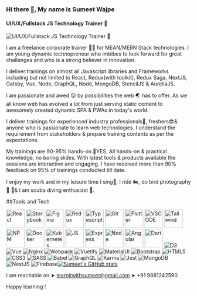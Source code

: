### Hi there 👋, My name is Sumeet Wajpe
#### UI/UX/Fullstack JS Technology Trainer 🥷
![UI/UX/Fullstack JS Technology Trainer 🥷](https://media.licdn.com/dms/image/C4E16AQHtASr07HGRLQ/profile-displaybackgroundimage-shrink_350_1400/0/1601540853869?e=1683158400&v=beta&t=GPKbg9KiGfFvkiPowReBkLk4PlB98Aup3JxPDWrHcnk)

I am a freelance  corporate trainer 👨‍🏫 for MEAN/MERN Stack technologies. I am young dynamic technopreneur who imbibes to look forward for great challenges and who is a strong believer in innovation. 

I deliver trainings on almost all Javascript libraries and Frameworks including but not limited to React, Redux(with toolkit), Redux Saga, NextJS, Gatsby, Vue, Node, GraphQL, Node, MongoDB, StencilJS & AureliaJS. 

I am passionate and awed 😲 by possibilities the web 🌏 has to offer. As we all know web has evolved a lot from just serving static content to awesomely created dynamic SPA & PWAs in today's world. 

I deliver trainings for experienced industry professionals🥸, freshers😎& anyone who is passionate to learn web technologies. I understand  the requirement from stakeholders & prepare training contents as per the expectations. 

My trainings are 90-95% hands-on.🕺YES. All hands-on & practical knowledge, no boring slides. With latest tools & products available the sessions are interactive and engaging. I have received more than 90% feedback on 95% of trainings conducted till date.

I enjoy my work and in my leisure time I sing🎤, I ride 🏍️, do bird photography🦉 🦅& I am scuba diving enthusiast 🤿.

##Tools and Tech

<img src="https://github.com/devicons/devicon/blob/master/icons/react/react-original-wordmark.svg" height="50px" alt="React" />
<img src="https://github.com/devicons/devicon/blob/master/icons/storybook/storybook-original-wordmark.svg" height="50px" alt="Storybook" />
<img src="https://github.com/devicons/devicon/blob/master/icons/figma/figma-original.svg" height="50px" alt="Figma" />
<img src="https://github.com/devicons/devicon/blob/master/icons/redux/redux-original.svg" height="50px" alt="Redux" />
<img src="https://github.com/devicons/devicon/blob/master/icons/typescript/typescript-plain.svg" height="50px" alt="Typescript" />
<img src="https://github.com/devicons/devicon/blob/master/icons/git/git-plain-wordmark.svg" height="50px" alt="Git" />
<img src="https://github.com/devicons/devicon/blob/master/icons/flutter/flutter-original.svg" height="50px" alt="Flutter" />
<img src="https://github.com/devicons/devicon/blob/master/icons/vscode/vscode-original-wordmark.svg" height="50px" alt="VSCODE" />
<img src="https://github.com/devicons/devicon/blob/master/icons/tailwindcss/tailwindcss-original-wordmark.svg" height="50px" alt="Tailwind" />
<img src="https://github.com/devicons/devicon/blob/master/icons/npm/npm-original-wordmark.svg" height="50px" alt="NPM" />
<img src="https://github.com/devicons/devicon/blob/master/icons/docker/docker-plain.svg" height="50px" alt="Docker" />
<img src="https://github.com/devicons/devicon/blob/master/icons/kubernetes/kubernetes-plain.svg" height="50px" alt="Kubernetes" />
<img src="https://github.com/devicons/devicon/blob/master/icons/javascript/javascript-plain.svg" height="50px" alt="JS" />
<img src="https://github.com/devicons/devicon/blob/master/icons/express/express-original-wordmark.svg" height="50px" alt="Express" />
<img src="https://github.com/devicons/devicon/blob/master/icons/nodejs/nodejs-original-wordmark.svg" height="50px" alt="Node" />
<img src="https://github.com/devicons/devicon/blob/master/icons/angularjs/angularjs-original.svg" height="50px" alt="Angular" />
<img src="https://github.com/devicons/devicon/blob/master/icons/dart/dart-original-wordmark.svg" height="50px" alt="Dart" />
<img src="https://github.com/devicons/devicon/blob/master/icons/d3js/d3js-original.svg" alt="D3" />
<img src="https://github.com/devicons/devicon/blob/master/icons/vuejs/vuejs-original-wordmark.svg" alt="Vue" />
<img src="https://github.com/devicons/devicon/blob/master/icons/nginx/nginx-original.svg" alt="Nginx" />
<img src="https://github.com/devicons/devicon/blob/master/icons/webpack/webpack-original-wordmark.svg" alt="Webpack" />
<img src="https://github.com/devicons/devicon/blob/master/icons/vuetify/vuetify-original.svg" alt="Vuetify" />
<img src="https://github.com/devicons/devicon/blob/master/icons/materialui/materialui-plain.svg" alt="MaterialUI" />
<img src="https://github.com/devicons/devicon/blob/master/icons/bootstrap/bootstrap-original-wordmark.svg" alt="Bootstrap" />
<img src="https://github.com/devicons/devicon/blob/master/icons/html5/html5-original.svg" alt="HTML5" />
<img src="https://github.com/devicons/devicon/blob/master/icons/css3/css3-plain-wordmark.svg" alt="CSS3" />
<img src="https://github.com/devicons/devicon/blob/master/icons/sass/sass-original.svg" alt="SASS" />
<img src="https://github.com/devicons/devicon/blob/master/icons/babel/babel-original.svg" alt="Babel" />
<img src="https://github.com/devicons/devicon/blob/master/icons/graphql/graphql-plain.svg" alt="GraphQL" />
<img src="https://github.com/devicons/devicon/blob/master/icons/karma/karma-original.svg" alt="Karma" />
<img src="https://github.com/devicons/devicon/blob/master/icons/jest/jest-plain.svg" alt="Jest" />
<img src="https://github.com/devicons/devicon/blob/master/icons/mongodb/mongodb-original-wordmark.svg" alt="MongoDB" />
<img src="https://github.com/devicons/devicon/blob/master/icons/nextjs/nextjs-original-wordmark.svg" alt="NextJS" />
<img src="https://github.com/devicons/devicon/blob/master/icons/firebase/firebase-plain-wordmark.svg" alt="Firebase" /





[![Sumeet's GitHub stats](https://github-readme-stats.vercel.app/api?username=SumeetWajpe)](https://github.com/SumeetWajpe/github-readme-stats)

I am reachable on 
➤ learnitwithsumeet@gmail.com
➤ +91 9881242590

Happy learning ! 




